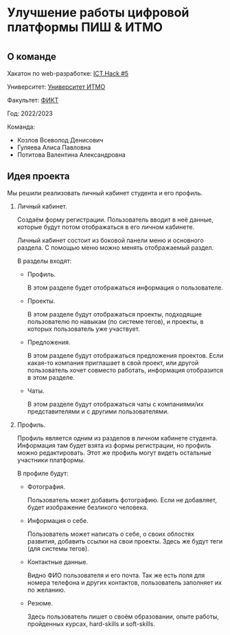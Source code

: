 <h1>Улучшение работы цифровой платформы ПИШ & ИТМО<h1>

<h2>О команде</h2>
<p>Хакатон по web-разработке: <a href="https://vk.com/icthack">ICT.Hack #5</a></p> 

<p>Университет: <a href="https://itmo.ru/ru/">Университет ИТМО</a></p>

<p>Факультет: <a href="https://fict.itmo.ru">ФИКТ</a></p>

<p>Год: 2022/2023</p>

<p>Команда:</p>
<ul>
    <li>Козлов Всеволод Денисович</li>
    <li>Гуляева Алиса Павловна</li>
    <li>Потитова Валентина Александровна</li>
</ul>

<h2>Идея проекта</h2>
<p>Мы решили реализовать личный кабинет студента и его профиль.</p>
<ol>
    <li>
        <p>Личный кабинет.<p>
        <p>Создаём форму регистрации. Пользователь вводит в неё данные, которые будут потом отображаться в его личном кабинете.</p>
        <p>Личный кабинет состоит из боковой панели меню и основного раздела. С помощью меню можно менять отображаемый раздел.</p>
        <p>В разделы входят:</p>
        <ul>
            <li><p>Профиль.</p><p>В этом разделе будет отображаться информация о пользователе.</p></li>
            <li><p>Проекты.</p><p>В этом разделе будут отображаться проекты, подходящие пользователю по навыкам (по системе тегов), и проекты, в которых пользователь уже участвует.</p></li>
            <li><p>Предложения.</p><p>В этом разделе будут отображаться предложения проектов. Если какая-то компания приглашает в свой проект, или другой пользователь хочет совместо работать, информация отобразится в этом разделе.</p></li>
            <li><p>Чаты.</p><p>В этом разделе будут отображаться чаты с компаниями/их представителями и с другими пользователями.</p></li>
        </ul>
    </li>
    <li>
        <p>Профиль.<p>
        <p>Профиль является одним из разделов в личном кабинете студента. Информация там будет взята из формы регистрации, но профиль можно редактировать. Этот же профиль могут видеть остальные участники платформы.</p>
        <p>В профиле будут:</p>
        <ul>
            <li><p>Фотография.</p><p>Пользователь может добавить фотографию. Если не добавляет, будет изображение безликого человека.</p></li>
            <li><p>Информация о себе.</p><p>Пользователь может написать о себе, о своих облостях развития, добавить ссылки на свои проекты. Здесь же будут теги (для системы тегов).</p></li>
            <li><p>Контактные данные.</p><p>Видно ФИО пользователя и его почта. Так же есть поля для номера телефона и других контактов, пользователь заполняет их по желанию.</p></li>
            <li><p>Резюме.</p><p>Здесь пользователь пишет о своём образовании, опыте работы, пройденных курсах, hard-skills и soft-skills.</p></li>
        </ul>
    </li>
</ol>
